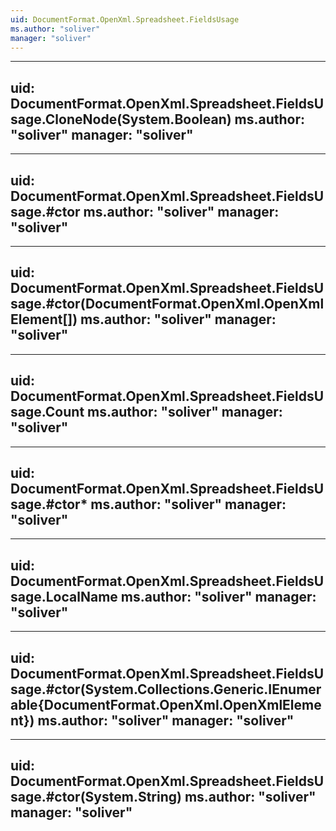 ```yaml
---
uid: DocumentFormat.OpenXml.Spreadsheet.FieldsUsage
ms.author: "soliver"
manager: "soliver"
---
```


---
uid: DocumentFormat.OpenXml.Spreadsheet.FieldsUsage.CloneNode(System.Boolean)
ms.author: "soliver"
manager: "soliver"
---

---
uid: DocumentFormat.OpenXml.Spreadsheet.FieldsUsage.#ctor
ms.author: "soliver"
manager: "soliver"
---

---
uid: DocumentFormat.OpenXml.Spreadsheet.FieldsUsage.#ctor(DocumentFormat.OpenXml.OpenXmlElement[])
ms.author: "soliver"
manager: "soliver"
---

---
uid: DocumentFormat.OpenXml.Spreadsheet.FieldsUsage.Count
ms.author: "soliver"
manager: "soliver"
---

---
uid: DocumentFormat.OpenXml.Spreadsheet.FieldsUsage.#ctor*
ms.author: "soliver"
manager: "soliver"
---

---
uid: DocumentFormat.OpenXml.Spreadsheet.FieldsUsage.LocalName
ms.author: "soliver"
manager: "soliver"
---

---
uid: DocumentFormat.OpenXml.Spreadsheet.FieldsUsage.#ctor(System.Collections.Generic.IEnumerable{DocumentFormat.OpenXml.OpenXmlElement})
ms.author: "soliver"
manager: "soliver"
---

---
uid: DocumentFormat.OpenXml.Spreadsheet.FieldsUsage.#ctor(System.String)
ms.author: "soliver"
manager: "soliver"
---
